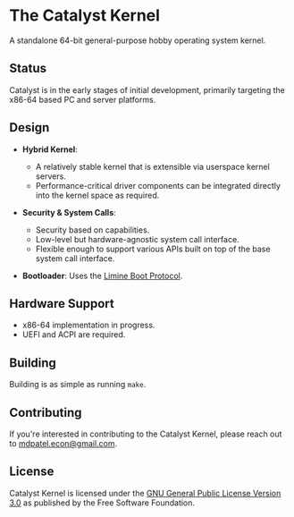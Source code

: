 # The Catalyst Kernel
A standalone 64-bit general-purpose hobby operating system kernel.

## Status

Catalyst is in the early stages of initial development, primarily targeting the x86-64 based PC and server platforms.

## Design

- **Hybrid Kernel**:
  - A relatively stable kernel that is extensible via userspace kernel servers.
  - Performance-critical driver components can be integrated directly into the kernel space as required.

- **Security & System Calls**:
  - Security based on capabilities.
  - Low-level but hardware-agnostic system call interface.
  - Flexible enough to support various APIs built on top of the base system call interface.

- **Bootloader**: Uses the [Limine Boot Protocol](https://github.com/limine-bootloader/limine).

## Hardware Support

- x86-64 implementation in progress.
- UEFI and ACPI are required.

## Building

Building is as simple as running `make`.

## Contributing

If you're interested in contributing to the Catalyst Kernel, please reach out to [mdpatel.econ@gmail.com](mailto:mdpatel.econ@gmail.com).

## License

Catalyst Kernel is licensed under the [GNU General Public License Version 3.0](https://www.gnu.org/licenses/gpl-3.0.en.html) as published by the Free Software Foundation.